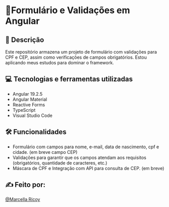 # 📍Formulário e Validações em Angular

## 📝 Descrição
Este repositório armazena um projeto de formulário com validações para CPF e CEP, assim como verificações de campos obrigatórios. Estou aplicando meus estudos para dominar o framework.

## 💻 Tecnologias e ferramentas utilizadas 
- Angular 19.2.5
- Angular Material
- Reactive Forms
- TypeScript
- Visual Studio Code

## 🛠️ Funcionalidades 
- Formulário com campos para nome, e-mail, data de nascimento, cpf e cidade. (em breve campo CEP)
- Validações para garantir que os campos atendam aos requisitos (obrigatórios, quantidade de caracteres, etc.)
- Máscara de CPF e Integração com API para consulta de CEP. (em breve)

## ✍️ Feito por:
[@Marcella Ricoy](https://github.com/marcellarc)

